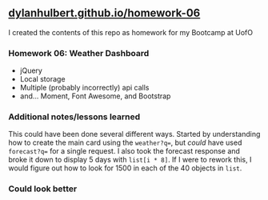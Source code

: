 ## [dylanhulbert.github.io/homework-06](https://dylanhulbert.github.io/homework-06)
I created the contents of this repo as homework for my Bootcamp at UofO
### Homework 06: Weather Dashboard
* jQuery
* Local storage
* Multiple (probably incorrectly) api calls
* and... Moment, Font Awesome, and Bootstrap
### Additional notes/lessons learned
This could have been done several different ways.  Started by understanding how to create the main card using the `weather?q=`, but *could* have used `forecast?q=` for a single request.  I also took the forecast response and broke it down to display 5 days with `list[i * 8]`.  If I were to rework this, I would figure out how to look for 1500 in each of the 40 objects in `list`.
### Could look better

